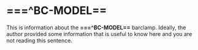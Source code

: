 # ===^BC-MODEL==

This is information about the **===^BC-MODEL==** barclamp. Ideally, the author provided some information that is 
useful to know here and you are not reading this sentence.

